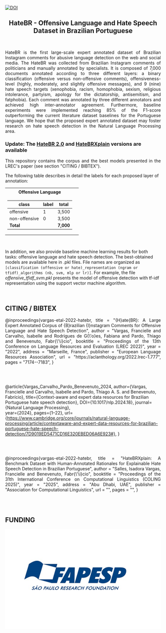 [![DOI](https://zenodo.org/badge/DOI/10.5281/zenodo.7681302.svg)](https://doi.org/10.5281/zenodo.10794024)

<h2 align="center"> HateBR - Offensive Language and Hate Speech Dataset in Brazilian Portuguese </h2>  

</br>
<p align="justify"> HateBR is the first large-scale expert annotated dataset of Brazilian Instagram comments for abusive language detection on the web and social media. The HateBR was collected from Brazilian Instagram comments of politicians and manually annotated by specialists. It is composed of 7,000 documents annotated according to three different layers: a binary classification (offensive versus non-offensive comments), offensiveness-level (highly, moderately, and slightly offensive messages), and 9 (nine) hate speech targets (xenophobia, racism, homophobia, sexism, religious intolerance, partyism, apology for the dictatorship, antisemitism, and fatphobia). Each comment was annotated by three different annotators and achieved high inter-annotator agreement. Furthermore, baseline experiments were implemented reaching 85% of the F1-score outperforming the current literature dataset baselines for the Portuguese language. We hope that the proposed expert annotated dataset may foster research on hate speech detection in the Natural Language Processing area. </p>

<h3 align="left">Update: The <u>HateBR 2.0</u> and <u>HateBRXplain</u> versions are available</h3> 

<p align="justify"> This repository contains the corpus and the best models presented in the LREC's paper (see section "CITING / BIBTEX"). 
  
The following table describes in detail the labels for each proposed layer of annotation:
<div align="center">
<table> 
<tr><th>Offensive Language</th></tr>
<tr><td>

|class|label|total|
|--|--|--|  
|offensive|1|3,500| 
|non-offensive|0|3,500| 
**Total** | | **7,000**|


</td><td>

</table>
</div>

</br>

In addition, we also provide baseline machine learning results for both tasks: offensive language and hate speech detection. The best-obtained models are available here in .pkl files. File names are organized as `[classification (offensive or hate)_representation (ngram or tfidf)_algorithms (nb, svm, mlp or lr)]`. For example, the file *offensive_tfidf_svm.pkl* presents the model of offensive detection with tf-idf representation using the support vector machine algorithm.

</br>


<h2 align="left"> CITING / BIBTEX </h2>

<p align="justify">
  @inproceedings{vargas-etal-2022-hatebr,
    title = "{H}ate{BR}: A Large Expert Annotated Corpus of {B}razilian {I}nstagram Comments for Offensive Language and Hate Speech Detection",
    author = "Vargas, Francielle  and
      Carvalho, Isabelle  and
      Rodrigues de G{\'o}es, Fabiana  and
      Pardo, Thiago  and
      Benevenuto, Fabr{\'\i}cio",
    booktitle = "Proceedings of the 13th Conference on Language Resources and Evaluation (LREC 2022)",
    year = "2022",
    address = "Marseille, France",
    publisher = "European Language Resources Association",
    url = "https://aclanthology.org/2022.lrec-1.777",
    pages = "7174--7183",
    }
</p>

<br></br>

 @article{Vargas_Carvalho_Pardo_Benevenuto_2024, 
 author={Vargas, Francielle and Carvalho, Isabelle and Pardo, Thiago A. S. and Benevenuto, Fabrício},
 title={Context-aware and expert data resources for Brazilian Portuguese hate speech detection}, 
 DOI={10.1017/nlp.2024.18}, 
 journal={Natural Language Processing},  
 year={2024}, 
 pages={1–22},
 url={https://www.cambridge.org/core/journals/natural-language-processing/article/contextaware-and-expert-data-resources-for-brazilian-portuguese-hate-speech-detection/7D9019ED5471CD16E320EBED06A6E923#},
 } 
 <div></div>

<br></br>

<p align="justify">
  @inproceedings{vargas-etal-2022-hatebr,
    title = "HateBRXplain: A Benchmark Dataset with Human-Annotated Rationales for Explainable Hate Speech Detection in Brazilian Portuguese",
    author = "Salles, Isadora
      Vargas, Francielle  and
      Benevenuto, Fabr{\'\i}cio",
    booktitle = "Proceedings of the 31th International Conference on Computational Linguistics (COLING 2025)",
    year = "2025",
    address = "Abu Dhabi, UAE",
    publisher = "Association for Computational Linguistics",
    url = "",
    pages = "",
    }
</p>

<br></br>

<h2 align="left"> FUNDING </h2>

![SSC-logo-300x171](https://github.com/franciellevargas/franciellevargas.github.io/blob/fc03a6672ab2937e413e4508a5061abed4a66098/img/fapesp.jpg)
</br>
